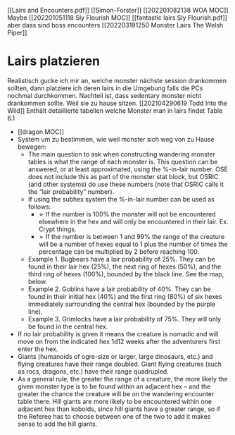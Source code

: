 [[Lairs and Encounters.pdf]]
[[Simon-Forster]]
[[202201082138 WOA MOC]]
Maybe [[202201051118 Sly Flourish MOC]] [[fantastic lairs Sly Flourish.pdf]] aber dass sind boss encounters
[[202203191250 Monster Lairs The Welsh Piper]]

# Lairs platzieren
Realistisch gucke ich mir an, welche monster nächste session drankommen sollten, dann platziere ich deren lairs in die Umgebung falls die PCs nochmal durchkommen. Nachteil ist, dass sedentary monster nicht drankommen sollte. Weil sie zu hause sitzen.
[[202104290619 Todd Into the Wild]]
Enthält detaillierte tabellen welche Monster man in lairs findet Table 6.1

- [[dragon MOC]]
- System um zu bestimmen, wie weil monster sich weg von zu Hause bewegen:
	- The main question to ask when constructing wandering monster tables is what the range of each monster is. This question can be answered, or at least approximated, using the %-in-lair number. OSE does not include this as part of the monster stat block, but OSRIC (and other systems) do use these numbers (note that OSRIC calls it the “lair probability” number).
	- If using the subhex system the %-in-lair number can be used as follows:
		- ➢ If the number is 100% the monster will not be encountered elsewhere in the hex and will only be encountered in their lair. Ex. Crypt things.
		- ➢ If the number is between 1 and 99% the range of the creature will be a number of hexes equal to 1 plus the number of times the percentage can be multiplied by 2 before reaching 100.
	- Example 1. Bugbears have a lair probability of 25%. They can be found in their lair hex (25%), the next ring of hexes (50%), and the third ring of hexes (100%), bounded by the black line. See the map, below.
	- Example 2. Goblins have a lair probability of 40%. They can be found in their initial hex (40%) and the first ring (80%) of six hexes immediately surrounding the central hex (bounded by the purple line).
	- Example 3. Grimlocks have a lair probability of 75%. They will only be found in the central hex.
- If no lair probability is given it means the creature is nomadic and will move on from the indicated hex 1d12 weeks after the adventurers first enter the hex.
- Giants (humanoids of ogre-size or larger, large dinosaurs, etc.) and flying creatures have their range doubled. Giant flying creatures (such as rocs, dragons, etc.) have their range quadrupled.
- As a general rule, the greater the range of a creature, the more likely the given monster type is to be found within an adjacent hex – and the greater the chance the creature will be on the wandering encounter table there. Hill giants are more likely to be encountered within one adjacent hex than kobolds, since hill giants have a greater range, so if the Referee has to choose between one of the two to add it makes sense to add the hill giants.

